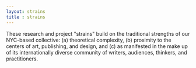 ```yaml
---
layout: strains
title : strains
---
```


These research and project "strains" build on the traditional strengths of our NYC-based collective: (a) theoretical complexity, (b) proximity to the centers of art, publishing, and design, and (c) as manifested in the make up of its internationally diverse community of writers, audiences, thinkers, and practitioners.
